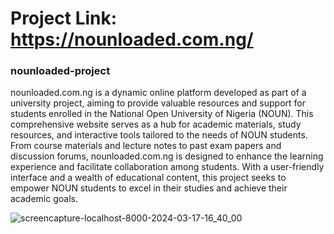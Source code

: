 # Project Link: https://nounloaded.com.ng/

### nounloaded-project


nounloaded.com.ng is a dynamic online platform developed as part of a university project, aiming to provide valuable resources and support for students enrolled in the National Open University of Nigeria (NOUN). This comprehensive website serves as a hub for academic materials, study resources, and interactive tools tailored to the needs of NOUN students. From course materials and lecture notes to past exam papers and discussion forums, nounloaded.com.ng is designed to enhance the learning experience and facilitate collaboration among students. With a user-friendly interface and a wealth of educational content, this project seeks to empower NOUN students to excel in their studies and achieve their academic goals.


![screencapture-localhost-8000-2024-03-17-16_40_00](https://github.com/Muhammad-ijazCRT/nounloaded-project/assets/75518471/b088c26f-097e-4d3e-8648-4b8b5e582db3)
